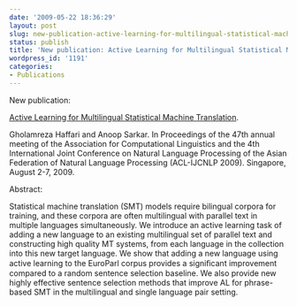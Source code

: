 ```yaml
---
date: '2009-05-22 18:36:29'
layout: post
slug: new-publication-active-learning-for-multilingual-statistical-machine-translation
status: publish
title: 'New publication: Active Learning for Multilingual Statistical Machine Translation'
wordpress_id: '1191'
categories:
- Publications
---
```


New publication:




[Active Learning for Multilingual Statistical Machine Translation](http://www.cs.sfu.ca/~anoop/papers/pdf/multi-al-smt-2009.pdf).  

Gholamreza Haffari and Anoop Sarkar. In Proceedings of the 47th annual meeting of the Association for Computational Linguistics and the 4th International Joint Conference on Natural Language Processing of the Asian Federation of Natural Language Processing (ACL-IJCNLP 2009). Singapore, August 2-7, 2009.







Abstract:






Statistical machine translation (SMT) models require bilingual corpora for training, and these corpora are often multilingual with parallel text in multiple languages simultaneously. We introduce an active learning task of adding a new language to an existing multilingual set of parallel text and constructing high quality MT systems, from each language in the collection into this new target language. We show that adding a new language using active learning to the EuroParl corpus provides a signiﬁcant improvement compared to a random sentence selection baseline. We also provide new highly effective sentence selection methods that improve AL for phrase-based SMT in the multilingual and single language pair setting. 





